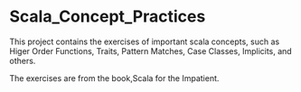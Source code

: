 # Scala_Concept_Practices

This project contains the exercises of important scala concepts, such as Higer Order Functions, Traits, Pattern Matches, Case Classes, Implicits, and others.

The exercises are from the book,Scala for the Impatient.
